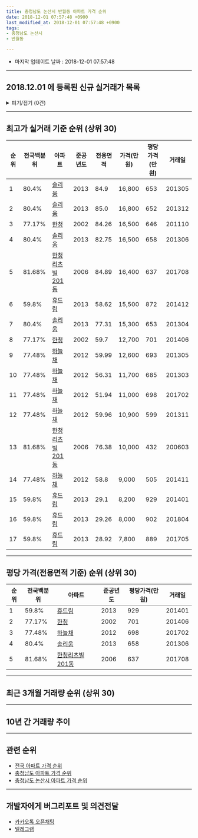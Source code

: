 ```yaml
---
title: 충청남도 논산시 반월동 아파트 가격 순위
date: 2018-12-01 07:57:48 +0900
last_modified_at: 2018-12-01 07:57:48 +0900
tags:
- 충청남도 논산시
- 반월동

---
```


* 마지막 업데이트 날짜 : 2018-12-01 07:57:48

---

## 2018.12.01 에 등록된 신규 실거래가 목록

<details>
<summary>펴기/접기 (0건)</summary>
<div markdown="1">

|아파트|전국백분위|준공년도|전용면적|가격(만원)|평당가격(만원)|거래일|
|---|---|---|---|---|---|---|
|없음|||||||


</div>
</details>

---

## 최고가 실거래 기준 순위 (상위 30)


|순위|전국백분위|아파트|준공년도|전용면적|가격(만원)|평당가격(만원)|거래일|
|---|---|---|---|---|---|---|---|
|1|80.4%|[솔리움](https://search.naver.com/search.naver?query=%EC%B6%A9%EC%B2%AD%EB%82%A8%EB%8F%84+%EB%85%BC%EC%82%B0%EC%8B%9C+%EB%B0%98%EC%9B%94%EB%8F%99+%EC%86%94%EB%A6%AC%EC%9B%80)|2013|84.9|16,800|653|201305|
|2|80.4%|[솔리움](https://search.naver.com/search.naver?query=%EC%B6%A9%EC%B2%AD%EB%82%A8%EB%8F%84+%EB%85%BC%EC%82%B0%EC%8B%9C+%EB%B0%98%EC%9B%94%EB%8F%99+%EC%86%94%EB%A6%AC%EC%9B%80)|2013|85.0|16,800|652|201312|
|3|77.17%|[한청](https://search.naver.com/search.naver?query=%EC%B6%A9%EC%B2%AD%EB%82%A8%EB%8F%84+%EB%85%BC%EC%82%B0%EC%8B%9C+%EB%B0%98%EC%9B%94%EB%8F%99+%ED%95%9C%EC%B2%AD)|2002|84.26|16,500|646|201110|
|4|80.4%|[솔리움](https://search.naver.com/search.naver?query=%EC%B6%A9%EC%B2%AD%EB%82%A8%EB%8F%84+%EB%85%BC%EC%82%B0%EC%8B%9C+%EB%B0%98%EC%9B%94%EB%8F%99+%EC%86%94%EB%A6%AC%EC%9B%80)|2013|82.75|16,500|658|201306|
|5|81.68%|[한청리츠빌201동](https://search.naver.com/search.naver?query=%EC%B6%A9%EC%B2%AD%EB%82%A8%EB%8F%84+%EB%85%BC%EC%82%B0%EC%8B%9C+%EB%B0%98%EC%9B%94%EB%8F%99+%ED%95%9C%EC%B2%AD%EB%A6%AC%EC%B8%A0%EB%B9%8C201%EB%8F%99)|2006|84.89|16,400|637|201708|
|6|59.8%|[휴드림](https://search.naver.com/search.naver?query=%EC%B6%A9%EC%B2%AD%EB%82%A8%EB%8F%84+%EB%85%BC%EC%82%B0%EC%8B%9C+%EB%B0%98%EC%9B%94%EB%8F%99+%ED%9C%B4%EB%93%9C%EB%A6%BC)|2013|58.62|15,500|872|201412|
|7|80.4%|[솔리움](https://search.naver.com/search.naver?query=%EC%B6%A9%EC%B2%AD%EB%82%A8%EB%8F%84+%EB%85%BC%EC%82%B0%EC%8B%9C+%EB%B0%98%EC%9B%94%EB%8F%99+%EC%86%94%EB%A6%AC%EC%9B%80)|2013|77.31|15,300|653|201304|
|8|77.17%|[한청](https://search.naver.com/search.naver?query=%EC%B6%A9%EC%B2%AD%EB%82%A8%EB%8F%84+%EB%85%BC%EC%82%B0%EC%8B%9C+%EB%B0%98%EC%9B%94%EB%8F%99+%ED%95%9C%EC%B2%AD)|2002|59.7|12,700|701|201406|
|9|77.48%|[하늘채](https://search.naver.com/search.naver?query=%EC%B6%A9%EC%B2%AD%EB%82%A8%EB%8F%84+%EB%85%BC%EC%82%B0%EC%8B%9C+%EB%B0%98%EC%9B%94%EB%8F%99+%ED%95%98%EB%8A%98%EC%B1%84)|2012|59.99|12,600|693|201305|
|10|77.48%|[하늘채](https://search.naver.com/search.naver?query=%EC%B6%A9%EC%B2%AD%EB%82%A8%EB%8F%84+%EB%85%BC%EC%82%B0%EC%8B%9C+%EB%B0%98%EC%9B%94%EB%8F%99+%ED%95%98%EB%8A%98%EC%B1%84)|2012|56.31|11,700|685|201303|
|11|77.48%|[하늘채](https://search.naver.com/search.naver?query=%EC%B6%A9%EC%B2%AD%EB%82%A8%EB%8F%84+%EB%85%BC%EC%82%B0%EC%8B%9C+%EB%B0%98%EC%9B%94%EB%8F%99+%ED%95%98%EB%8A%98%EC%B1%84)|2012|51.94|11,000|698|201702|
|12|77.48%|[하늘채](https://search.naver.com/search.naver?query=%EC%B6%A9%EC%B2%AD%EB%82%A8%EB%8F%84+%EB%85%BC%EC%82%B0%EC%8B%9C+%EB%B0%98%EC%9B%94%EB%8F%99+%ED%95%98%EB%8A%98%EC%B1%84)|2012|59.96|10,900|599|201311|
|13|81.68%|[한청리츠빌201동](https://search.naver.com/search.naver?query=%EC%B6%A9%EC%B2%AD%EB%82%A8%EB%8F%84+%EB%85%BC%EC%82%B0%EC%8B%9C+%EB%B0%98%EC%9B%94%EB%8F%99+%ED%95%9C%EC%B2%AD%EB%A6%AC%EC%B8%A0%EB%B9%8C201%EB%8F%99)|2006|76.38|10,000|432|200603|
|14|77.48%|[하늘채](https://search.naver.com/search.naver?query=%EC%B6%A9%EC%B2%AD%EB%82%A8%EB%8F%84+%EB%85%BC%EC%82%B0%EC%8B%9C+%EB%B0%98%EC%9B%94%EB%8F%99+%ED%95%98%EB%8A%98%EC%B1%84)|2012|58.8|9,000|505|201411|
|15|59.8%|[휴드림](https://search.naver.com/search.naver?query=%EC%B6%A9%EC%B2%AD%EB%82%A8%EB%8F%84+%EB%85%BC%EC%82%B0%EC%8B%9C+%EB%B0%98%EC%9B%94%EB%8F%99+%ED%9C%B4%EB%93%9C%EB%A6%BC)|2013|29.1|8,200|929|201401|
|16|59.8%|[휴드림](https://search.naver.com/search.naver?query=%EC%B6%A9%EC%B2%AD%EB%82%A8%EB%8F%84+%EB%85%BC%EC%82%B0%EC%8B%9C+%EB%B0%98%EC%9B%94%EB%8F%99+%ED%9C%B4%EB%93%9C%EB%A6%BC)|2013|29.26|8,000|902|201804|
|17|59.8%|[휴드림](https://search.naver.com/search.naver?query=%EC%B6%A9%EC%B2%AD%EB%82%A8%EB%8F%84+%EB%85%BC%EC%82%B0%EC%8B%9C+%EB%B0%98%EC%9B%94%EB%8F%99+%ED%9C%B4%EB%93%9C%EB%A6%BC)|2013|28.92|7,800|889|201705|


---

## 평당 가격(전용면적 기준) 순위 (상위 30)


|순위|전국백분위|아파트|준공년도|평당가격(만원)|거래일|
|---|---|---|---|---|---|
|1|59.8%|[휴드림](https://search.naver.com/search.naver?query=%EC%B6%A9%EC%B2%AD%EB%82%A8%EB%8F%84+%EB%85%BC%EC%82%B0%EC%8B%9C+%EB%B0%98%EC%9B%94%EB%8F%99+%ED%9C%B4%EB%93%9C%EB%A6%BC)|2013|929|201401|
|2|77.17%|[한청](https://search.naver.com/search.naver?query=%EC%B6%A9%EC%B2%AD%EB%82%A8%EB%8F%84+%EB%85%BC%EC%82%B0%EC%8B%9C+%EB%B0%98%EC%9B%94%EB%8F%99+%ED%95%9C%EC%B2%AD)|2002|701|201406|
|3|77.48%|[하늘채](https://search.naver.com/search.naver?query=%EC%B6%A9%EC%B2%AD%EB%82%A8%EB%8F%84+%EB%85%BC%EC%82%B0%EC%8B%9C+%EB%B0%98%EC%9B%94%EB%8F%99+%ED%95%98%EB%8A%98%EC%B1%84)|2012|698|201702|
|4|80.4%|[솔리움](https://search.naver.com/search.naver?query=%EC%B6%A9%EC%B2%AD%EB%82%A8%EB%8F%84+%EB%85%BC%EC%82%B0%EC%8B%9C+%EB%B0%98%EC%9B%94%EB%8F%99+%EC%86%94%EB%A6%AC%EC%9B%80)|2013|658|201306|
|5|81.68%|[한청리츠빌201동](https://search.naver.com/search.naver?query=%EC%B6%A9%EC%B2%AD%EB%82%A8%EB%8F%84+%EB%85%BC%EC%82%B0%EC%8B%9C+%EB%B0%98%EC%9B%94%EB%8F%99+%ED%95%9C%EC%B2%AD%EB%A6%AC%EC%B8%A0%EB%B9%8C201%EB%8F%99)|2006|637|201708|


---

## 최근 3개월 거래량 순위 (상위 30)


<div style="width:100%;">
    <canvas id="deal_count_ranking" height="250"></canvas>
</div>


<script>
new Chart(document.getElementById("deal_count_ranking"), {
    type: 'horizontalBar',
    data: {
        labels: ['한청'],
        datasets: [{
            label: '실거래 수',
            data: [2],
            borderColor: "rgba(255, 0, 128, 1)",
            backgroundColor: "rgba(255, 0, 128, 0.5)",
            fill: false,
        }]
    },
    options: {
        responsive: true,
        title: {
            display: true,
            text: '최근 3개월 거래량 순위'
        },
        tooltips: {
            mode: 'index',
            intersect: false,
            callbacks: {
                title: function(tooltipItems, data) {
                    return "실거래 수:";
                },
                label: function(tooltipItem, data) {
                    return data.labels[tooltipItem.index] + ": " + tooltipItem.xLabel;
                }
            }
        },
        hover: {
            mode: 'nearest',
            intersect: true
        },
        scales: {
            xAxes: [{
                display: true,
                scaleLabel: {
                    display: true,
                    labelString: '실거래 수'
                },
                ticks: {
                    suggestedMin: 0,
                }
            }],
            yAxes: [{
                display: true,
                ticks: {
                    autoSkip: false,
                    callback: function(value, index, values) {
                        if (value.length > 15)
                            return value.substr(0, 13) + "...";
                        else
                            return value;
                    }
                },
                scaleLabel: {
                    display: false,
                }
            }]
        }
    }
});

</script>


---

## 10년 간 거래량 추이


<div style="width:100%;">
    <canvas id="deal_progress" height="250"></canvas>
</div>

<script>
new Chart(document.getElementById("deal_progress"), {
    type: 'line',
    data: {
        labels: ['200812','200901','200902','200903','200904','200905','200906','200907','200908','200909','200910','200911','200912','201001','201002','201003','201004','201005','201006','201007','201008','201009','201010','201011','201012','201101','201102','201103','201104','201105','201106','201107','201108','201109','201110','201111','201112','201201','201202','201203','201204','201205','201206','201207','201208','201209','201210','201211','201212','201301','201302','201303','201304','201305','201306','201307','201308','201309','201310','201311','201312','201401','201402','201403','201404','201405','201406','201407','201408','201409','201410','201411','201412','201501','201502','201503','201504','201505','201506','201507','201508','201509','201510','201511','201512','201601','201602','201603','201604','201605','201606','201607','201608','201609','201610','201611','201612','201701','201702','201703','201704','201705','201706','201707','201708','201709','201710','201711','201712','201801','201802','201803','201804','201805','201806','201807','201808','201809','201810','201811','201812'],
        datasets: [{
            label: '실거래 수',
            pointRadius: 1,
            data: [1, 0, 1, 0, 3, 0, 0, 0, 0, 2, 0, 0, 2, 1, 0, 4, 0, 0, 0, 3, 0, 0, 1, 1, 0, 2, 2, 1, 1, 1, 1, 0, 0, 0, 2, 0, 2, 0, 1, 0, 0, 0, 0, 0, 1, 0, 0, 0, 0, 4, 0, 2, 3, 2, 4, 0, 4, 1, 2, 4, 1, 7, 5, 2, 3, 8, 2, 3, 0, 1, 1, 3, 2, 2, 0, 3, 1, 0, 1, 3, 1, 2, 1, 0, 2, 3, 2, 1, 2, 1, 2, 0, 0, 0, 1, 1, 2, 2, 3, 1, 1, 10, 8, 4, 5, 0, 1, 1, 1, 0, 2, 1, 3, 2, 0, 0, 2, 1, 2, 0, 0],
            borderColor: "rgba(255, 201, 14, 1)",
            backgroundColor: "rgba(255, 201, 14, 0.5)",
            fill: true,
        }]
    },
    options: {
        responsive: true,
        title: {
            display: true,
            text: '10년간 거래량 추이'
        },
        tooltips: {
            mode: 'index',
            intersect: false,
        },
        hover: {
            mode: 'nearest',
            intersect: true
        },
        scales: {
            xAxes: [{
                display: true,
                scaleLabel: {
                    display: true,
                    labelString: '년/월'
                }
            }],
            yAxes: [{
                display: true,
                ticks: {
                    suggestedMin: 0,
                },
                scaleLabel: {
                    display: true,
                    labelString: '실거래 수'
                }
            }]
        }
    }
});

</script>


---

## 관련 순위

- [전국 아파트 가격 순위](https://inasie.github.io/apt-ranking/전국)
- [충청남도 아파트 가격 순위](https://inasie.github.io/apt-ranking/충청남도)
- [충청남도 논산시 아파트 가격 순위](https://inasie.github.io/apt-ranking/충청남도-논산시)


---

## 개발자에게 버그리포트 및 의견전달

- [카카오톡 오픈채팅](https://open.kakao.com/o/gLJUAP4)
- [텔레그램](https://t.me/inasie)

